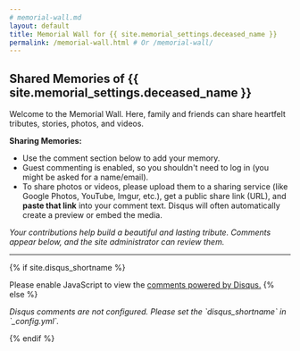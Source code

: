 ```yaml
---
# memorial-wall.md
layout: default
title: Memorial Wall for {{ site.memorial_settings.deceased_name }}
permalink: /memorial-wall.html # Or /memorial-wall/
---
```


## Shared Memories of {{ site.memorial_settings.deceased_name }}

Welcome to the Memorial Wall. Here, family and friends can share heartfelt tributes, stories, photos, and videos.

**Sharing Memories:**
* Use the comment section below to add your memory.
* Guest commenting is enabled, so you shouldn't need to log in (you might be asked for a name/email).
* To share photos or videos, please upload them to a sharing service (like Google Photos, YouTube, Imgur, etc.), get a public share link (URL), and **paste that link** into your comment text. Disqus will often automatically create a preview or embed the media.

*Your contributions help build a beautiful and lasting tribute. Comments appear below, and the site administrator can review them.*

---

{% if site.disqus_shortname %}
<div id="disqus_thread"></div>
<script>
    /**
    * RECOMMENDED CONFIGURATION VARIABLES: EDIT AND UNCOMMENT THE SECTION BELOW TO INSERT DYNAMIC VALUES FROM YOUR PLATFORM OR CMS.
    * LEARN WHY DEFINING THESE VARIABLES IS IMPORTANT: https://disqus.com/admin/universalcode/#configuration-variables    */

    var disqus_config = function () {
        // Replace PAGE_URL with your page's canonical URL variable
        this.page.url = "{{ page.url | absolute_url }}";  
        // Replace PAGE_IDENTIFIER with your page's unique identifier variable
        // Using page.url is a common default if you don't have other unique IDs
        this.page.identifier = "{{ page.url | relative_url }}"; 
        // Optional: Replace PAGE_TITLE with the page's title variable
        this.page.title = "{{ page.title | escape }}";
    };

    (function() { // DON'T EDIT BELOW THIS LINE
    var dsq = document.createElement('script'); dsq.type = 'text/javascript'; dsq.async = true;
    // Use the shortname from _config.yml
    dsq.src = '//{{ site.disqus_shortname }}.disqus.com/embed.js'; 
    dsq.setAttribute('data-timestamp', +new Date());
    (document.getElementsByTagName('head')[0] || document.getElementsByTagName('body')[0]).appendChild(dsq);
    })();
</script>
<noscript>Please enable JavaScript to view the <a href="https://disqus.com/?ref_noscript">comments powered by Disqus.</a></noscript>
{% else %}
<p><em>Disqus comments are not configured. Please set the `disqus_shortname` in `_config.yml`.</em></p>
{% endif %}